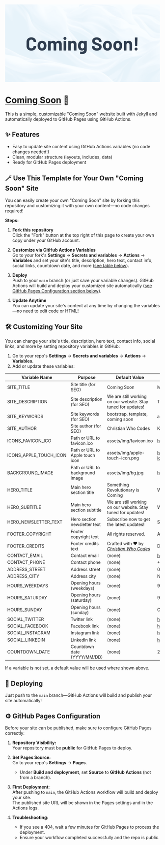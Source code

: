 ![](assets/img/readme.png)

# [Coming Soon](https://github.com/christianwhocodes/ComingSoon) 🚀

This is a simple, customizable "Coming Soon" website built with [Jekyll](https://jekyllrb.com/) and automatically deployed to GitHub Pages using GitHub Actions.

## ✨ Features

- Easy to update site content using GitHub Actions variables (no code changes needed!)
- Clean, modular structure (layouts, includes, data)
- Ready for GitHub Pages deployment

## 🪄 Use This Template for Your Own "Coming Soon" Site

You can easily create your own "Coming Soon" site by forking this repository and customizing it with your own content—no code changes required!

**Steps:**
1. **Fork this repository**  
   Click the "Fork" button at the top right of this page to create your own copy under your GitHub account.

2. **Customize via GitHub Actions Variables**  
   Go to your fork's **Settings** → **Secrets and variables** → **Actions** → **Variables** and set your site's title, description, hero text, contact info, social links, countdown date, and more ([see table below](#️-customizing-your-site)).

3. **Deploy**  
   Push to your `main` branch (or just save your variable changes). GitHub Actions will build and deploy your customized site automatically ([see GitHub Pages Configuration section below](#️-github-pages-configuration)).

4. **Update Anytime**  
   You can update your site's content at any time by changing the variables—no need to edit code or HTML!

## 🛠️ Customizing Your Site

You can change your site's title, description, hero text, contact info, social links, and more by setting repository variables in GitHub:

1. Go to your repo's **Settings** → **Secrets and variables** → **Actions** → **Variables**.
2. Add or update these variables:

| Variable Name        | Purpose                              | Default Value                                                                 | Example Value                        |
|----------------------|--------------------------------------|-------------------------------------------------------------------------------|--------------------------------------|
| SITE_TITLE           | Site title (for SEO)                 | Coming Soon                                                                  | My Awesome Website                   |
| SITE_DESCRIPTION     | Site description (for SEO)           | We are still working on our website. Stay tuned for updates!                 | The coolest website ever made!       |
| SITE_KEYWORDS        | Site keywords (for SEO)              | bootstrap, template, coming soon                                             | awesome, website, coming soon        |
| SITE_AUTHOR          | Site author (for SEO)                | Christian Who Codes                                                          | Kevin Wakhisi                        |
| ICONS_FAVICON_ICO    | Path or URL to favicon.ico           | assets/img/favicon.ico                                                       | https://example.com/favicon.ico      |
| ICONS_APPLE_TOUCH_ICON| Path or URL to Apple touch icon     | assets/img/apple-touch-icon.png                                              | https://example.com/apple-touch-icon.png |
| BACKGROUND_IMAGE     | Path or URL to background image      | assets/img/bg.jpg                                                            | https://example.com/bg.jpg           |
| HERO_TITLE           | Main hero section title              | Something Revolutionary is Coming                                            | Welcome to Awesomeness!              |
| HERO_SUBTITLE        | Main hero section subtitle           | We are still working on our website. Stay tuned for updates!                 | Where dreams come true!              |
| HERO_NEWSLETTER_TEXT | Hero section newsletter text         | Subscribe now to get the latest updates!                                     | Subscribe for updates!               |
| FOOTER_COPYRIGHT     | Footer copyright text                | All rights reserved.                                                         | All Rights Reserved                  |
| FOOTER_CREDITS       | Footer credits text                  | Crafted with ❤️ by <a href="https://github.com/christianwhocodes" target="_blank" rel="noopener"><em>Christian Who Codes</em></a> | Designed by Jane Doe                 |
| CONTACT_EMAIL        | Contact email                        | (none)                                                                       | hello@myawesome.com                  |
| CONTACT_PHONE        | Contact phone                        | (none)                                                                       | +254 777 AWESOME                     |
| ADDRESS_STREET       | Address street                       | (none)                                                                       | 00600 Ngara Rd                       |
| ADDRESS_CITY         | Address city                         | (none)                                                                       | Nairobi, Kenya                       |
| HOURS_WEEKDAYS       | Opening hours (weekdays)             | (none)                                                                       | 9AM - 5PM                            |
| HOURS_SATURDAY       | Opening hours (saturday)             | (none)                                                                       | 9AM - 5PM                            |
| HOURS_SUNDAY         | Opening hours (sunday)               | (none)                                                                       | Closed                               |
| SOCIAL_TWITTER       | Twitter link                         | (none)                                                                       | https://twitter.com/myawesome        |
| SOCIAL_FACEBOOK      | Facebook link                        | (none)                                                                       | https://facebook.com/myawesome       |
| SOCIAL_INSTAGRAM     | Instagram link                       | (none)                                                                       | https://instagram.com/myawesome      |
| SOCIAL_LINKEDIN      | LinkedIn link                        | (none)                                                                       | https://linkedin.com/in/myawesome    |
| COUNTDOWN_DATE       | Countdown date (YYYY/MM/DD)          | (none)                                                                       | 2025/12/3                            |

If a variable is not set, a default value will be used where shown above.

## 🚀 Deploying

Just push to the `main` branch—GitHub Actions will build and publish your site automatically!

## ⚙️ GitHub Pages Configuration

Before your site can be published, make sure to configure GitHub Pages correctly:

1. **Repository Visibility:**  
   Your repository must be **public** for GitHub Pages to deploy.

2. **Set Pages Source:**  
   Go to your repo's **Settings** → **Pages**.  
   - Under **Build and deployment**, set **Source** to **GitHub Actions** (not from a branch).

3. **First Deployment:**  
   After pushing to `main`, the GitHub Actions workflow will build and deploy your site.  
   The published site URL will be shown in the Pages settings and in the Actions logs.

4. **Troubleshooting:**  
   - If you see a 404, wait a few minutes for GitHub Pages to process the deployment.
   - Ensure your workflow completed successfully and the repo is public.
